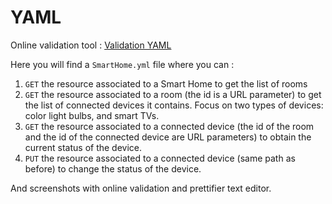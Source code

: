 # YAML

Online validation tool : [Validation YAML](http://www.yamllint.com/)

Here you will find a `SmartHome.yml` file where you can :

1. `GET` the resource associated to a Smart Home to get the list of rooms
2. `GET` the resource associated to a room (the id is a URL parameter) to get the list of connected devices it contains. Focus on two types of devices: color light bulbs, and smart TVs.
3. `GET` the resource associated to a connected device (the id of the room and the id of the connected device are URL parameters) to obtain the current status of the device.
4. `PUT` the resource associated to a connected device (same path as before) to change the status of the device.

And screenshots with online validation and prettifier text editor.





